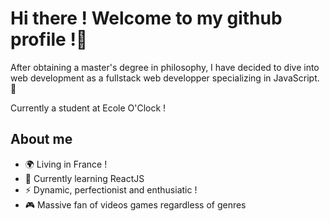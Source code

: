 # Hi there ! Welcome to my github profile !👋

After obtaining a master's degree in philosophy, I have decided to dive into web development as a fullstack web developper specializing in JavaScript. :tada:

Currently a student at Ecole O'Clock !

## About me

- 🌍 Living in France !
- 🌱 Currently learning ReactJS
- ⚡ Dynamic, perfectionist and enthusiatic !
- :video_game: Massive fan of videos games regardless of genres

